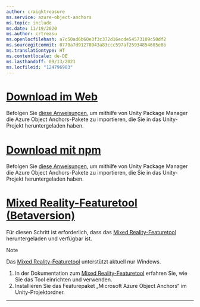 ```yaml
---
author: craigktreasure
ms.service: azure-object-anchors
ms.topic: include
ms.date: 11/19/2020
ms.author: crtreasu
ms.openlocfilehash: a7c50ad6b60e3f3c372d16ecde54573109c50df2
ms.sourcegitcommit: 0770a7d91278043a83ccc597af25934854605e8b
ms.translationtype: HT
ms.contentlocale: de-DE
ms.lasthandoff: 09/13/2021
ms.locfileid: "124796983"
---
```

# <a name="web-download"></a>[Download im Web](#tab/unity-package-web-ui)

Befolgen Sie <a href="https://docs.unity3d.com/Manual/upm-ui-tarball.html" target="_blank">diese Anweisungen</a>, um mithilfe von Unity Package Manager die Azure Object Anchors-Pakete zu importieren, die Sie in das Unity-Projekt heruntergeladen haben.

# <a name="npm-download"></a>[Download mit npm](#tab/unity-package-npm)

Befolgen Sie <a href="https://docs.unity3d.com/Manual/upm-ui-tarball.html" target="_blank">diese Anweisungen</a>, um mithilfe von Unity Package Manager die Azure Object Anchors-Pakete zu importieren, die Sie in das Unity-Projekt heruntergeladen haben.

# <a name="mixed-reality-feature-tool-beta"></a>[Mixed Reality-Featuretool (Betaversion)](#tab/unity-package-mixed-reality-feature-tool)

Für diesen Schritt ist erforderlich, dass das <a href="/windows/mixed-reality/develop/unity/welcome-to-mr-feature-tool" target="_blank">Mixed Reality-Featuretool</a> heruntergeladen und verfügbar ist.

> [!NOTE]
> Das <a href="/windows/mixed-reality/develop/unity/welcome-to-mr-feature-tool" target="_blank">Mixed Reality-Featuretool</a> unterstützt aktuell nur Windows.

1. In der Dokumentation zum <a href="/windows/mixed-reality/develop/unity/welcome-to-mr-feature-tool" target="_blank">Mixed Reality-Featuretool</a> erfahren Sie, wie Sie das Tool einrichten und verwenden.
2. Installieren Sie das Featurepaket „Microsoft Azure Object Anchors“ im Unity-Projektordner.

---